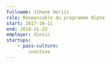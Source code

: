 ```yaml
---
fullname: Jihane Herizi
role: Responsable du programme Alpha
start: 2017-10-11
end: 2018-11-23
employer: dinsic
startups:
    - pass-culture:
        inactive
---
```

